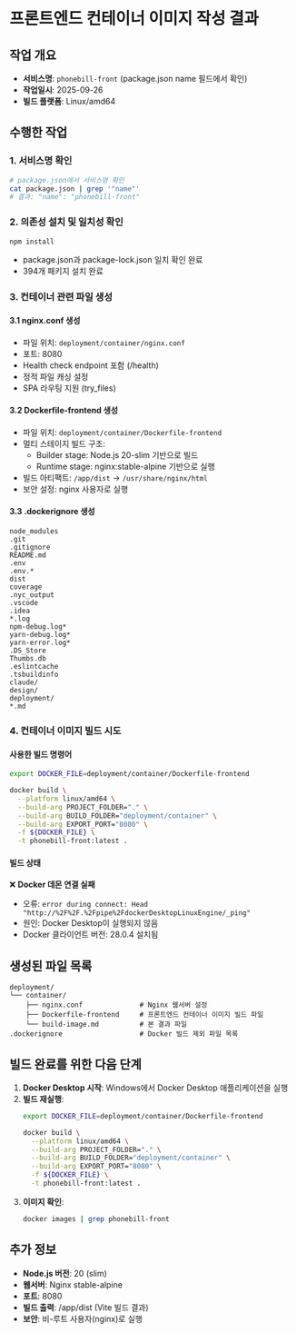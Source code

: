 # 프론트엔드 컨테이너 이미지 작성 결과

## 작업 개요
- **서비스명**: `phonebill-front` (package.json name 필드에서 확인)
- **작업일시**: 2025-09-26
- **빌드 플랫폼**: Linux/amd64

## 수행한 작업

### 1. 서비스명 확인
```bash
# package.json에서 서비스명 확인
cat package.json | grep '"name"'
# 결과: "name": "phonebill-front"
```

### 2. 의존성 설치 및 일치성 확인
```bash
npm install
```
- package.json과 package-lock.json 일치 확인 완료
- 394개 패키지 설치 완료

### 3. 컨테이너 관련 파일 생성

#### 3.1 nginx.conf 생성
- 파일 위치: `deployment/container/nginx.conf`
- 포트: 8080
- Health check endpoint 포함 (/health)
- 정적 파일 캐싱 설정
- SPA 라우팅 지원 (try_files)

#### 3.2 Dockerfile-frontend 생성
- 파일 위치: `deployment/container/Dockerfile-frontend`
- 멀티 스테이지 빌드 구조:
  - Builder stage: Node.js 20-slim 기반으로 빌드
  - Runtime stage: nginx:stable-alpine 기반으로 실행
- 빌드 아티팩트: `/app/dist` → `/usr/share/nginx/html`
- 보안 설정: nginx 사용자로 실행

#### 3.3 .dockerignore 생성
```
node_modules
.git
.gitignore
README.md
.env
.env.*
dist
coverage
.nyc_output
.vscode
.idea
*.log
npm-debug.log*
yarn-debug.log*
yarn-error.log*
.DS_Store
Thumbs.db
.eslintcache
.tsbuildinfo
claude/
design/
deployment/
*.md
```

### 4. 컨테이너 이미지 빌드 시도

#### 사용한 빌드 명령어
```bash
export DOCKER_FILE=deployment/container/Dockerfile-frontend

docker build \
  --platform linux/amd64 \
  --build-arg PROJECT_FOLDER="." \
  --build-arg BUILD_FOLDER="deployment/container" \
  --build-arg EXPORT_PORT="8080" \
  -f ${DOCKER_FILE} \
  -t phonebill-front:latest .
```

#### 빌드 상태
❌ **Docker 데몬 연결 실패**
- 오류: `error during connect: Head "http://%2F%2F.%2Fpipe%2FdockerDesktopLinuxEngine/_ping"`
- 원인: Docker Desktop이 실행되지 않음
- Docker 클라이언트 버전: 28.0.4 설치됨

## 생성된 파일 목록
```
deployment/
└── container/
    ├── nginx.conf              # Nginx 웹서버 설정
    ├── Dockerfile-frontend     # 프론트엔드 컨테이너 이미지 빌드 파일
    └── build-image.md          # 본 결과 파일
.dockerignore                   # Docker 빌드 제외 파일 목록
```

## 빌드 완료를 위한 다음 단계
1. **Docker Desktop 시작**: Windows에서 Docker Desktop 애플리케이션을 실행
2. **빌드 재실행**:
   ```bash
   export DOCKER_FILE=deployment/container/Dockerfile-frontend

   docker build \
     --platform linux/amd64 \
     --build-arg PROJECT_FOLDER="." \
     --build-arg BUILD_FOLDER="deployment/container" \
     --build-arg EXPORT_PORT="8080" \
     -f ${DOCKER_FILE} \
     -t phonebill-front:latest .
   ```
3. **이미지 확인**:
   ```bash
   docker images | grep phonebill-front
   ```

## 추가 정보
- **Node.js 버전**: 20 (slim)
- **웹서버**: Nginx stable-alpine
- **포트**: 8080
- **빌드 출력**: /app/dist (Vite 빌드 결과)
- **보안**: 비-루트 사용자(nginx)로 실행